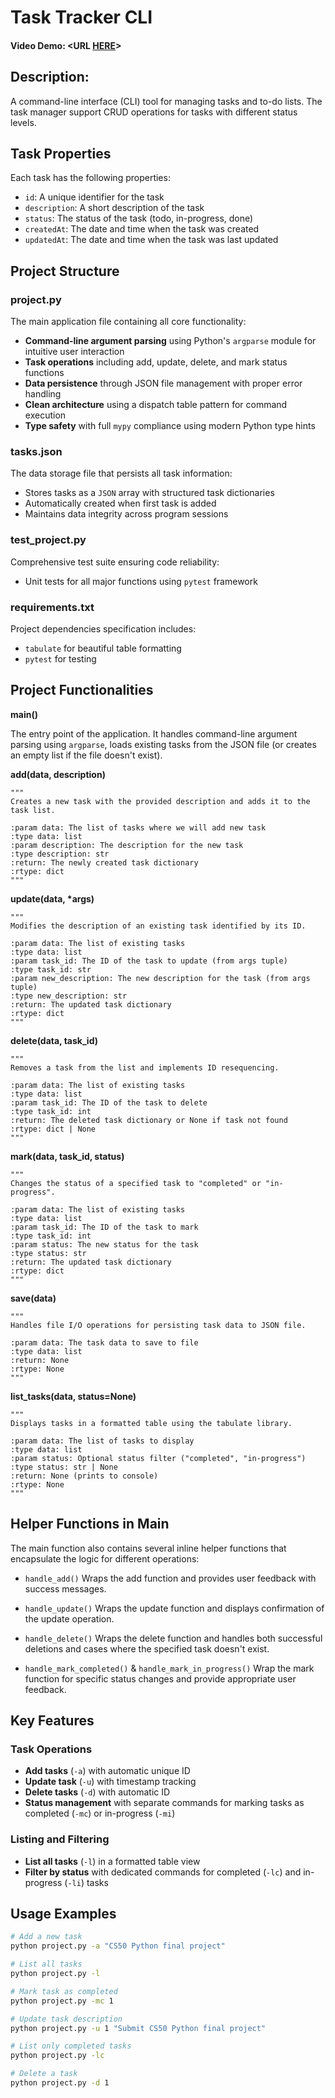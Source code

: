 # Task Tracker CLI
#### Video Demo:  <URL [HERE](https://youtu.be/8bB_1TBx-0A)>
## Description:

A command-line interface (CLI) tool for managing tasks and to-do lists. The task manager support CRUD operations for tasks with different status levels.

## Task Properties

Each task has the following properties:

* `id`: A unique identifier for the task
* `description`: A short description of the task
* `status`: The status of the task (todo, in-progress, done)
* `createdAt`: The date and time when the task was created
* `updatedAt`: The date and time when the task was last updated

## Project Structure

### project.py

The main application file containing all core functionality:

* __Command-line argument parsing__ using Python's `argparse` module for intuitive user interaction
* __Task operations__ including add, update, delete, and mark status functions
* __Data persistence__ through JSON file management with proper error handling
* __Clean architecture__ using a dispatch table pattern for command execution
* __Type safety__ with full `mypy` compliance using modern Python type hints

### tasks.json

The data storage file that persists all task information:

* Stores tasks as a `JSON` array with structured task dictionaries
* Automatically created when first task is added
* Maintains data integrity across program sessions

### test_project.py 

Comprehensive test suite ensuring code reliability:

* Unit tests for all major functions using `pytest` framework

### requirements.txt

Project dependencies specification includes:

* `tabulate` for beautiful table formatting
* `pytest` for testing

## Project Functionalities

__main()__

The entry point of the application. It handles command-line argument parsing using `argparse`, loads existing tasks from the JSON file (or creates an empty list if the file doesn't exist).

__add(data, description)__

```
"""
Creates a new task with the provided description and adds it to the task list.

:param data: The list of tasks where we will add new task
:type data: list
:param description: The description for the new task
:type description: str
:return: The newly created task dictionary
:rtype: dict
"""
```

__update(data, *args)__

```
"""
Modifies the description of an existing task identified by its ID.

:param data: The list of existing tasks
:type data: list
:param task_id: The ID of the task to update (from args tuple)
:type task_id: str
:param new_description: The new description for the task (from args tuple)
:type new_description: str
:return: The updated task dictionary
:rtype: dict
"""
```

__delete(data, task_id)__

```
"""
Removes a task from the list and implements ID resequencing.

:param data: The list of existing tasks
:type data: list
:param task_id: The ID of the task to delete
:type task_id: int
:return: The deleted task dictionary or None if task not found
:rtype: dict | None
"""
```

__mark(data, task_id, status)__

```
"""
Changes the status of a specified task to "completed" or "in-progress".

:param data: The list of existing tasks
:type data: list
:param task_id: The ID of the task to mark
:type task_id: int
:param status: The new status for the task
:type status: str
:return: The updated task dictionary
:rtype: dict
"""
```

__save(data)__

```
"""
Handles file I/O operations for persisting task data to JSON file.

:param data: The task data to save to file
:type data: list
:return: None
:rtype: None
"""
```

__list_tasks(data, status=None)__

```
"""
Displays tasks in a formatted table using the tabulate library.

:param data: The list of tasks to display
:type data: list
:param status: Optional status filter ("completed", "in-progress")
:type status: str | None
:return: None (prints to console)
:rtype: None
"""
```

## Helper Functions in Main

The main function also contains several inline helper functions that encapsulate the logic for different operations:

* `handle_add()` Wraps the add function and provides user feedback with success messages.

* `handle_update()` Wraps the update function and displays confirmation of the update operation.

* `handle_delete()` Wraps the delete function and handles both successful deletions and cases where the specified task doesn't exist.

* `handle_mark_completed()` & `handle_mark_in_progress()` Wrap the mark function for specific status changes and provide appropriate user feedback.

## Key Features

### Task Operations
* __Add tasks__ (`-a`) with automatic unique ID
* __Update task__ (`-u`) with timestamp tracking
* __Delete tasks__ (`-d`) with automatic ID
* __Status management__ with separate commands for marking tasks as completed (`-mc`) or in-progress (`-mi`)

### Listing and Filtering
* __List all tasks__ (`-l`) in a formatted table view
* __Filter by status__ with dedicated commands for completed (`-lc`) and in-progress (`-li`) tasks

## Usage Examples

```bash
# Add a new task
python project.py -a "CS50 Python final project"

# List all tasks
python project.py -l

# Mark task as completed
python project.py -mc 1

# Update task description
python project.py -u 1 "Submit CS50 Python final project"

# List only completed tasks
python project.py -lc

# Delete a task
python project.py -d 1
```
